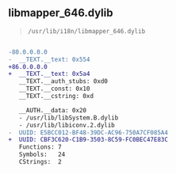 ## libmapper_646.dylib

> `/usr/lib/i18n/libmapper_646.dylib`

```diff

-80.0.0.0.0
-  __TEXT.__text: 0x554
+86.0.0.0.0
+  __TEXT.__text: 0x5a4
   __TEXT.__auth_stubs: 0xd0
   __TEXT.__const: 0x10
   __TEXT.__cstring: 0xd

   __AUTH.__data: 0x20
   - /usr/lib/libSystem.B.dylib
   - /usr/lib/libiconv.2.dylib
-  UUID: E5BCC012-BF48-39DC-AC96-750A7CF085A4
+  UUID: CBF3C620-C1B9-3503-8C59-FC0BEC47E83C
   Functions: 7
   Symbols:   24
   CStrings:  2

```
